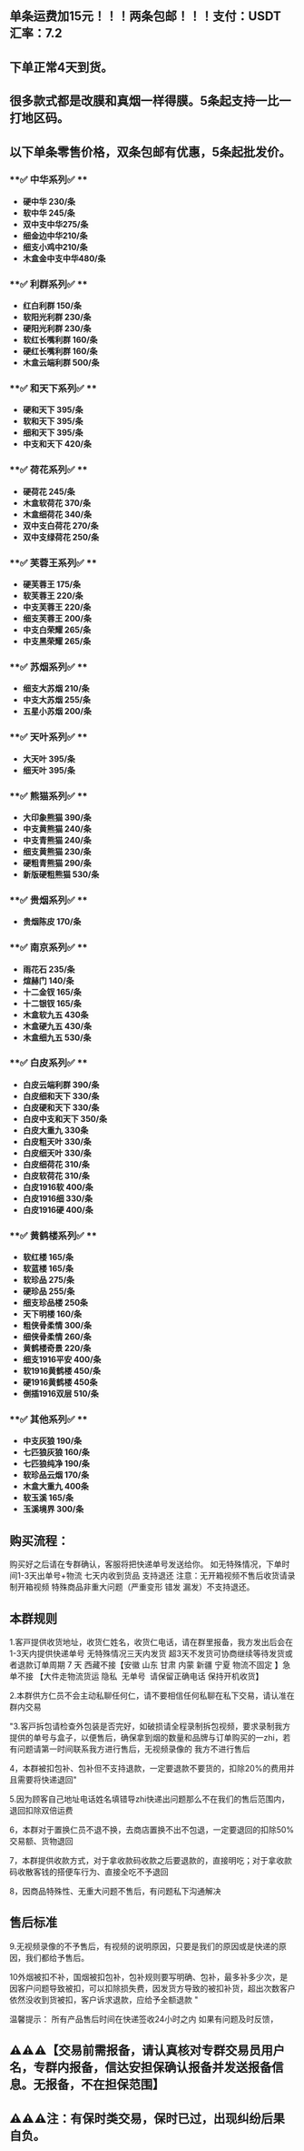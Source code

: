 ## 单条运费加15元！！！两条包邮！！！支付：USDT  汇率：7.2
## 下单正常4天到货。
## 很多款式都是改膜和真烟一样得膜。5条起支持一比一打地区码。
## 以下单条零售价格，双条包邮有优惠，5条起批发价。

### **✅ 中华系列✅ **
- **硬中华 230/条**  
- **软中华 245/条**    
- **双中支中华275/条** 
- **细金边中华210/条** 
- **细支小鸡中210/条** 
- **木盒金中支中华480/条**

### **✅ 利群系列✅ **
- **红白利群 150/条**  
- **软阳光利群 230/条**  
- **硬阳光利群 230/条**  
- **软红长嘴利群 160/条** 
- **硬红长嘴利群 160/条**  
- **木盒云端利群 500/条**

### **✅ 和天下系列✅ **
- **硬和天下 395/条**
- **软和天下 395/条**
- **细和天下 395/条**
- **中支和天下 420/条**

### **✅ 荷花系列✅ **
- **硬荷花 245/条**
- **木盒软荷花 370/条**
- **木盒细荷花 340/条**
- **双中支白荷花 270/条**
- **双中支绿荷花 250/条**

### **✅ 芙蓉王系列✅ **
- **硬芙蓉王 175/条**
- **软芙蓉王 220/条**
- **中支芙蓉王 220/条**
- **细支芙蓉王 200/条**
- **中支白荣耀 265/条**
- **中支黑荣耀 265/条**

### **✅ 苏烟系列✅ **
- **细支大苏烟 210/条**
- **中支大苏烟 255/条**
- **五星小苏烟 200/条**

### **✅ 天叶系列✅ **
- **大天叶 395/条**
- **细天叶 395/条**

### **✅ 熊猫系列✅ **
- **大印象熊猫 390/条**
- **中支黄熊猫 240/条**
- **中支青熊猫 240/条**
- **细支黄熊猫 230/条**
- **硬粗青熊猫 290/条**
- **新版硬粗熊猫 530/条**

### **✅ 贵烟系列✅ **
- **贵烟陈皮 170/条**

### **✅ 南京系列✅ **
- **雨花石 235/条**
- **煊赫门 140/条**
- **十二金钗 165/条**
- **十二银钗 165/条**
- **木盒软九五 430条**
- **木盒硬九五 430/条**
- **木盒细九五 530/条**

### **✅ 白皮系列✅ **
- **白皮云端利群 390/条**
- **白皮细和天下 330/条**
- **白皮硬和天下 330/条**
- **白皮中支和天下 350/条**
- **白皮大重九 330条**
- **白皮粗天叶 330/条**
- **白皮细天叶 330/条**
- **白皮细荷花 310/条**
- **白皮软荷花 310/条**
- **白皮1916软 400/条**
- **白皮1916细 330/条**
- **白皮1916硬 400/条**


### **✅ 黄鹤楼系列✅ **
- **软红楼 165/条**
- **软蓝楼 165/条**
- **软珍品 275/条**
- **硬珍品 255/条**
- **细支珍品楼 250条**
- **天下明楼 160/条**
- **粗侠骨柔情 300/条**
- **细侠骨柔情 260/条**
- **黄鹤楼奇景 220/条**
- **细支1916平安 400/条**
- **软1916黄鹤楼 450/条**
- **硬1916黄鹤楼 450条**
- **倒插1916双层 510/条**


### **✅ 其他系列✅ **
- **中支灰狼 190/条**
- **七匹狼灰狼 160/条**
- **七匹狼纯净 190/条**
- **软珍品云烟 170/条**
- **木盒大重九 400条**
- **软玉溪 165/条**
- **玉溪境界 300/条**

## 购买流程：
购买好之后请在专群确认，客服将把快递单号发送给你。
如无特殊情况，下单时间1-3天出单号+物流 七天内收到货品  支持退还
注意：无开箱视频不售后收货请录制开箱视频
特殊商品非重大问题（严重变形 错发 漏发）不支持退还。

## 本群规则

1.客戸提供收货地址，收货仁姓名，收货仁电话，请在群里报备，我方发出后会在1-3天内提供快递单号  无特殊情况三天内发货 超3天不发货可协商继续等待发货或者退款订单周期 7 天
西藏不接【安徽 山东 甘肃 内蒙 新疆 宁夏 物流不固定 】急单不接
【大件走物流货运 隐私  无单号  请保留正确电话 保持开机收货】

2.本群供方仁员不会主动私聊任何仁，请不要相信任何私聊在私下交易，请认准在群内交易


"3.客戸拆包请检查外包装是否完好，如破损请全程录制拆包视频，要求录制我方提供的单号与盒子，以便售后，确保拿到烟的数量和品牌与订单购买的一zhi，若有问题请第一时间联系我方进行售后，无视频录像的 我方不进行售后

4，本群被扣包补、包补但不支持退款，一定要退款不要货的，扣除20%的费用并且需要将快递退回"

5.因为顾客自己地址电话姓名填错导zhi快递出问题那么不在我们的售后范围内，退回扣除双倍运费

6，本群对于置换仁员不退不换，去商店置换不出不包退，一定要退回的扣除50%交易额、货物退回

7，本群提供收款方式，对于拿收款码收款之后要退款的，直接明吃；对于拿收款码收散客钱的搭便车行为、直接全吃不予退回

8，因商品特殊性、无重大问题不售后，有问题私下沟通解决



## 售后标准

9.无视频录像的不予售后，有视频的说明原因，只要是我们的原因或是快递的原因，我们都给予售后。

10外烟被扣不补，国烟被扣包补，包补规则要写明确、包补，最多补多少次，是因客户问题导致被扣，可以扣除损失费，因发货方导致的被扣补货，超出次数客户依然没收到货被扣，客户诉求退款，应给予全额退款
"

温馨提示：
所有产品售后时间在快递签收24小时之内 如果有问题及时反馈，

## ⚠️⚠️⚠️【交易前需报备，请认真核对专群交易员用户名，专群内报备，信达安担保确认报备并发送报备信息。无报备，不在担保范围】

## ⚠️⚠️⚠️注：有保时类交易，保时已过，出现纠纷后果自负。
